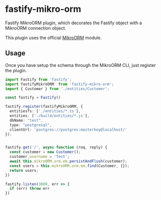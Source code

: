 # fastify-mikro-orm
Fastify MikroORM plugin, which decorates the Fastify object with a MikroORM connection object.

This plugin uses the official [MikroORM](https://github.com/mikro-orm/mikro-orm) module.

## Usage

Once you have setup the schema through the MikroORM CLI, just register the plugin.

```typescript
import Fastify from 'fastify';
import fastifyMikroORM  from 'fastify-mikro-orm';
import { Customer } from './entities/Customer';

const fastify = Fastify()

fastify.register(fastifyMikroORM, {
  entitiesTs: ['./entities/*.ts'],
  entities: ['./build/entities/*.js'],
  dbName: "test",
  type: "postgresql",
  clientUrl: 'postgres://postgres:masterkey@localhost/'
});


fastify.get('/', async function (req, reply) {
  const customer = new Customer();
  customer.username = 'Test';
  await this.mikroORM.orm.em.persistAndFlush(customer);
  const users = this.mikroORM.orm.em.find(Customer, {});
  return users;
})

fastify.listen(3000, err => {
  if (err) throw err
})

```
